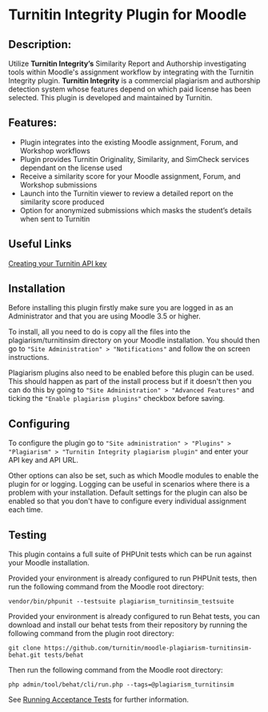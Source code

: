 Turnitin Integrity Plugin for Moodle
=

Description:
-
Utilize **Turnitin Integrity’s** Similarity Report and Authorship investigating tools within Moodle's assignment workflow by integrating with the Turnitin Integrity plugin. **Turnitin Integrity** is a commercial plagiarism and authorship detection system whose features depend on which paid license has been selected. This plugin is developed and maintained by Turnitin.

Features:
-
- Plugin integrates into the existing Moodle assignment, Forum, and Workshop workflows
- Plugin provides Turnitin Originality, Similarity, and SimCheck services dependant on the license used
- Receive a similarity score for your Moodle assignment, Forum, and Workshop submissions
- Launch into the Turnitin viewer to review a detailed report on the similarity score produced
- Option for anonymized submissions which masks the student’s details when sent to Turnitin

Useful Links
-
[Creating your Turnitin API key](https://help.turnitin.com/simcheck/integrations/moodle/administrator/account-basics/creating-an-API-key.htm)

Installation
-
Before installing this plugin firstly make sure you are logged in as an Administrator and that you are using Moodle 3.5 or higher.

To install, all you need to do is copy all the files into the plagiarism/turnitinsim directory on your Moodle installation. You should then go to `"Site Administration" > "Notifications"` and follow the on screen instructions.

Plagiarism plugins also need to be enabled before this plugin can be used. This should happen as part of the install process but if it doesn't then you can do this by going to `"Site Administration" > "Advanced Features"` and ticking the `"Enable plagiarism plugins"` checkbox before saving.

Configuring
-
To configure the plugin go to `"Site administration" > "Plugins" > "Plagiarism" > "Turnitin Integrity plagiarism plugin"` and enter your API key and API URL.

Other options can also be set, such as which Moodle modules to enable the plugin for or logging. Logging can be useful in scenarios where there is a problem with your installation. Default settings for the plugin can also be enabled so that you don't have to configure every individual assignment each time.

Testing
-
This plugin contains a full suite of PHPUnit tests which can be run against your Moodle installation. 

Provided your environment is already configured to run PHPUnit tests, then run the following command from the Moodle root directory:  

`vendor/bin/phpunit --testsuite plagiarism_turnitinsim_testsuite`

Provided your environment is already configured to run Behat tests, you can download and install our behat tests from their repository by running the following command from the plugin root directory:

`git clone https://github.com/turnitin/moodle-plagiarism-turnitinsim-behat.git tests/behat`

Then run the following command from the Moodle root directory:

`php admin/tool/behat/cli/run.php --tags=@plagiarism_turnitinsim`

See [Running Acceptance Tests](https://docs.moodle.org/dev/Running_acceptance_test) for further information.